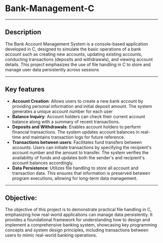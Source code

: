 # Bank-Management-C
***
## Description
The Bank Account Management System is a console-based application developed in C, designed to simulate the basic operations of a bank account such as creating new accounts, updating existing accounts, conducting transactions (deposits and withdrawals), and viewing account details. This project emphasizes the use of file handling in C to store and manage user data persistently across sessions
***
## Key features
* **Account Creation**: Allows users to create a new bank account by providing personal information and initial deposit amount. The system generates a unique account number for each user
* **Balance Inquiry**: Account holders can check their current account balance along with a summary of recent transactions.
* **Deposits and Withdrawals**: Enables account holders to perform financial transactions. The system updates account balances in real-time and maintains transaction logs for future reference.
* **Transactions between users**: Facilitates fund transfers between accounts. Users can initiate transactions by specifying the recipient's account number and the amount to transfer. The system verifies the availability of funds and updates both the sender's and recipient's account balances accordingly.
* **Data Persistence**: Utilizes file handling to store all account and transaction data. This ensures that information is preserved between program executions, allowing for long-term data management.
***
## Objective:
The objective of this project is to demonstrate practical file handling in C, emphasizing how real-world applications can manage data persistently. It provides a foundational framework for understanding how to design and implement a comprehensive banking system, showcasing key programming concepts and system design principles, including transactions between users to mimic real-world banking operations.
